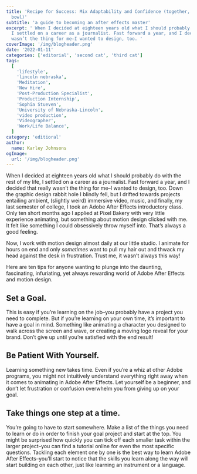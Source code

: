 ```yaml
---
title: 'Recipe for Success: Mix Adaptability and Confidence (together, in a medium sized
  bowl)'
subtitle: 'a guide to becoming an after effects master'
excerpt: ' When I decided at eighteen years old what I should probably do with the rest of my life,
  I settled on a career as a journalist. Fast forward a year, and I decided that really
  wasn’t the thing for me–I wanted to design, too. '
coverImage: '/img/blogheader.png'
date: '2022-01-11'
categories: ['editorial', 'second cat', 'third cat']
tags:
  [
    'lifestyle',
    'lincoln nebraska',
    'Meditation',
    'New Hire',
    'Post-Production Specialist',
    'Production Internship',
    'Sophia Stueven',
    'University of Nebraska-Lincoln',
    'video production',
    'Videographer',
    'Work/Life Balance',
  ]
category: 'editioral'
author:
  name: Karley Johnsons
ogImage:
  url: '/img/blogheader.png'
---
```


When I decided at eighteen years old what I should probably do with the rest of my life,
I settled on a career as a journalist. Fast forward a year, and I decided that really
wasn’t the thing for me–I wanted to design, too. Down the graphic design rabbit hole I
blindly fell, but I drifted towards projects entailing ambient, (slightly weird)
immersive video, music, and finally, my last semester of college, I took an Adobe After
Effects introductory class. Only ten short months ago I applied at Pixel Bakery with
very little experience animating, but something about motion design clicked with me. It
felt like something I could obsessively throw myself into. That’s always a good feeling.

Now, I work with motion design almost daily at our little studio. I animate for hours on
end and only _sometimes_ want to pull my hair out and thwack my head against the desk in
frustration. Trust me, it wasn’t always this way!

Here are ten tips for anyone wanting to plunge into the daunting, fascinating,
infuriating, yet always rewarding world of Adobe After Effects and motion design.

## Set a Goal.

This is easy if you’re learning on the job–you probably have a project you need to
complete. But if you’re learning on your own time, it’s important to have a goal in
mind. Something like animating a character you designed to walk across the screen and
wave, or creating a moving logo reveal for your brand. Don’t give up until you’re
satisfied with the end result!

## Be Patient With Yourself.

Learning something new takes time. Even if you’re a whiz at other Adobe programs, you
might not intuitively understand everything right away when it comes to animating in
Adobe After Effects. Let yourself be a beginner, and don’t let frustration or confusion
overwhelm you from giving up on your goal.

## Take things one step at a time.

You’re going to have to start somewhere. Make a list of the things you need to learn or
do in order to finish your goal project and start at the top. You might be surprised how
quickly you can tick off each smaller task within the larger project–you can find a
tutorial online for even the most specific questions. Tackling each element one by one
is the best way to learn Adobe After Effects–you’ll start to notice that the skills you
learn along the way will start building on each other, just like learning an instrument
or a language.
